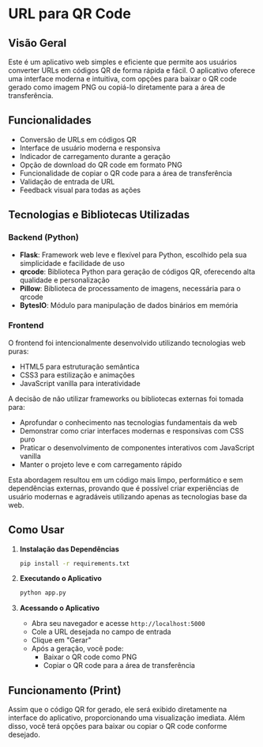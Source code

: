 # URL para QR Code

## Visão Geral

Este é um aplicativo web simples e eficiente que permite aos usuários converter URLs em códigos QR de forma rápida e fácil. O aplicativo oferece uma interface moderna e intuitiva, com opções para baixar o QR code gerado como imagem PNG ou copiá-lo diretamente para a área de transferência.

## Funcionalidades

- Conversão de URLs em códigos QR
- Interface de usuário moderna e responsiva
- Indicador de carregamento durante a geração
- Opção de download do QR code em formato PNG
- Funcionalidade de copiar o QR code para a área de transferência
- Validação de entrada de URL
- Feedback visual para todas as ações

## Tecnologias e Bibliotecas Utilizadas

### Backend (Python)

- **Flask**: Framework web leve e flexível para Python, escolhido pela sua simplicidade e facilidade de uso
- **qrcode**: Biblioteca Python para geração de códigos QR, oferecendo alta qualidade e personalização
- **Pillow**: Biblioteca de processamento de imagens, necessária para o qrcode
- **BytesIO**: Módulo para manipulação de dados binários em memória

### Frontend

O frontend foi intencionalmente desenvolvido utilizando tecnologias web puras:

- HTML5 para estruturação semântica
- CSS3 para estilização e animações
- JavaScript vanilla para interatividade

A decisão de não utilizar frameworks ou bibliotecas externas foi tomada para:

- Aprofundar o conhecimento nas tecnologias fundamentais da web
- Demonstrar como criar interfaces modernas e responsivas com CSS puro
- Praticar o desenvolvimento de componentes interativos com JavaScript vanilla
- Manter o projeto leve e com carregamento rápido

Esta abordagem resultou em um código mais limpo, performático e sem dependências externas, provando que é possível criar experiências de usuário modernas e agradáveis utilizando apenas as tecnologias base da web.

## Como Usar

1. **Instalação das Dependências**

   ```bash
   pip install -r requirements.txt
   ```

2. **Executando o Aplicativo**

   ```bash
   python app.py
   ```

3. **Acessando o Aplicativo**
   - Abra seu navegador e acesse `http://localhost:5000`
   - Cole a URL desejada no campo de entrada
   - Clique em "Gerar"
   - Após a geração, você pode:
     - Baixar o QR code como PNG
     - Copiar o QR code para a área de transferência

## Funcionamento (Print)

Assim que o código QR for gerado, ele será exibido diretamente na interface do aplicativo, proporcionando uma visualização imediata. Além disso, você terá opções para baixar ou copiar o QR code conforme desejado.
